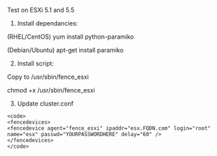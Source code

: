 Test on ESXi 5.1 and 5.5

1. Install dependancies:

(RHEL/CentOS)
yum install python-paramiko

(Debian/Ubuntu)
apt-get install paramiko

2. Install script:

Copy to /usr/sbin/fence_esxi 

chmod +x /usr/sbin/fence_esxi 

3. Update cluster.conf

```
<code>
<fencedevices>
<fencedevice agent="fence_esxi" ipaddr="esx.FQDN.com" login="root" name="esx" passwd="YOURPASSWORDHERE" delay="60" />
</fencedevices>
</code>
```
